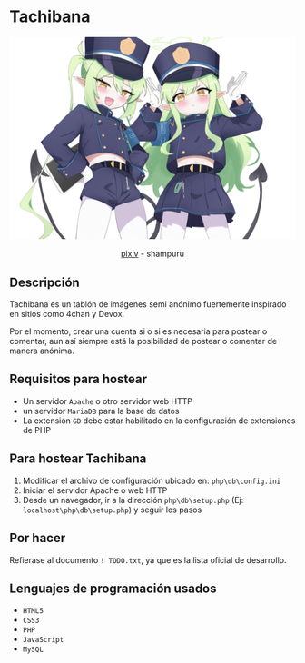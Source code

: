 # Tachibana
![](resources/banner.png)
<div align="center">
<a href="https://www.pixiv.net/en/artworks/117630077")>pixiv</a> - shampuru
</div>

## Descripción
Tachibana es un tablón de imágenes semi anónimo fuertemente inspirado en sitios como 4chan y Devox.

Por el momento, crear una cuenta si o si es necesaria para postear o comentar, aun así siempre está la posibilidad de postear o comentar de manera anónima.

## Requisitos para hostear
- Un servidor ```Apache``` o otro servidor web HTTP
- un servidor ```MariaDB``` para la base de datos
- La extensión ```GD``` debe estar habilitado en la configuración de extensiones de PHP

## Para hostear Tachibana
1. Modificar el archivo de configuración ubicado en: ```php\db\config.ini```
2. Iniciar el servidor Apache o web HTTP
3. Desde un navegador, ir a la dirección ```php\db\setup.php``` (Ej: ```localhost\php\db\setup.php```) y seguir los pasos

## Por hacer
Refierase al documento ```! TODO.txt```, ya que es la lista oficial de desarrollo.

## Lenguajes de programación usados
- ```HTML5```
- ```CSS3```
- ```PHP```
- ```JavaScript```
- ```MySQL```

